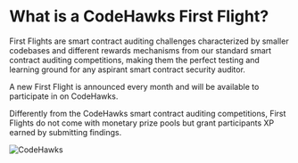 # What is a CodeHawks First Flight?

First Flights are smart contract auditing challenges characterized by smaller codebases and different rewards mechanisms from our standard smart contract auditing competitions, making them the perfect testing and learning ground for any aspirant smart contract security auditor.

A new First Flight is announced every month and will be available to participate in on CodeHawks.

Differently from the CodeHawks smart contract auditing competitions, First Flights do not come with monetary prize pools but grant participants XP earned by submitting findings.

![CodeHawks](https://github.com/well0x01/codehawks-web3-security-researcher-portfolio/blob/main/CodeHawks.avif)
